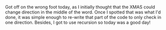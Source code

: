 Got off on the wrong foot today, as I initially thought that the XMAS could change direction in the middle of the word. Once I spotted that was what I'd done, it was simple enough to re-write that part of the code to only check in one direction. Besides, I got to use recursion so today was a good day!
